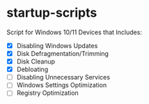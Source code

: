 # startup-scripts

Script for Windows 10/11 Devices that Includes:

- [x] Disabling Windows Updates
- [x] Disk Defragmentation/Trimming
- [x] Disk Cleanup
- [x] Debloating
- [ ] Disabling Unnecessary Services
- [ ] Windows Settings Optimization
- [ ] Registry Optimization